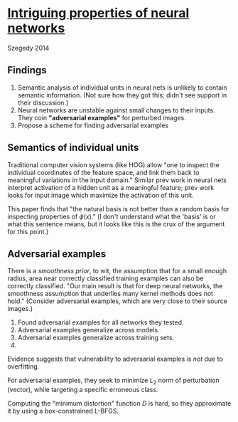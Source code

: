 # [Intriguing properties of neural networks](https://arxiv.org/pdf/1312.6199.pdf) 
Szegedy 2014

## Findings
1. Semantic analysis of individual units in neural nets is unlikely to contain semantic information. (Not sure how they got this; didn't see support in their discussion.)
2. Neural networks are unstable against small changes to their inputs. They coin **"adversarial examples"** for perturbed images.
3. Propose a scheme for finding adversarial examples

## Semantics of individual units
Traditional computer vision systems (like HOG) allow "one to inspect the individual coordinates of the feature space, and link them back to meaningful variations in the input domain."  Similar prev work in neural nets interpret activation of a hidden unit as a meaningful feature; prev work looks for input image which maximize the activation of this unit.

This paper finds that "the natural basis is not better than a random basis for inspecting properties of $\phi(x)$." (I don't understand what the 'basis' is or what this sentence means, but it looks like this is the crux of the argument for this point.)

## Adversarial examples
There is a *smoothness prior*, to wit, the assumption that for a small enough radius, area near correctly classified training examples can also be correctly classified. "Our main result is that for deep neural networks, the smoothness assumption that underlies many kernel methods does not hold." (Consider adversarial examples, which are very close to their source images.)

1. Found adversarial examples for all networks they tested.
2. Adversarial examples generalize across models.
3. Adversarial examples generalize across training sets.
4. 

Evidence suggests that vulnerability to adversarial examples is *not* due to overfitting.

For adversarial examples, they seek to minimize $L_2$ norm of perturbation (vector), while targeting a specific erroneous class.

Computing the "minimum distortion" function $D$ is hard, so they approximate it by using a box-constrained L-BFGS.
<!--stackedit_data:
eyJoaXN0b3J5IjpbMjA5MzEzOTgwOV19
-->